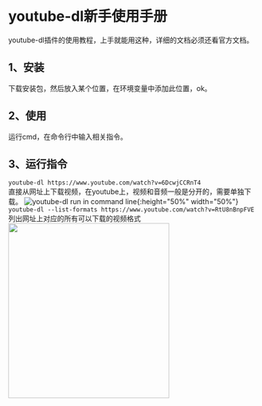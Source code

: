 # youtube-dl新手使用手册
youtube-dl插件的使用教程，上手就能用这种，详细的文档必须还看官方文档。

## 1、安装
下载安装包，然后放入某个位置，在环境变量中添加此位置，ok。
## 2、使用
运行cmd，在命令行中输入相关指令。
## 3、运行指令
```youtube-dl https://www.youtube.com/watch?v=6DcwjCCRnT4```    
直接从网址上下载视频，在youtube上，视频和音频一般是分开的，需要单独下载。
![youtube-dl run in command line](/image/youtube-dl%20001.PNG){:height="50%" width="50%"}
```youtube-dl --list-formats https://www.youtube.com/watch?v=RtU8nBnpFVE```    
列出网址上对应的所有可以下载的视频格式
<img src="/image/youtube-dl--list-formats.PNG" height="30%" width = "80%" />
